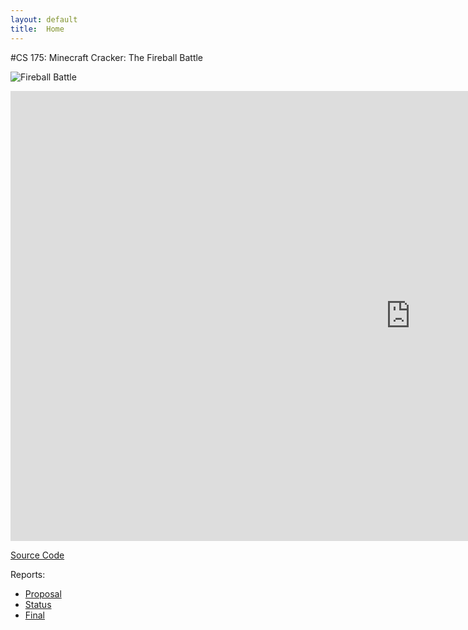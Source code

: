 ```yaml
---
layout: default
title:  Home
---
```

#CS 175: Minecraft Cracker: The Fireball Battle

![Fireball Battle](https://i.ytimg.com/vi/-HVxYHAch2g/maxresdefault.jpg)


<iframe width="1280" height="720" src="https://www.youtube.com/embed/UMcZHYxZHTo" frameborder="0" allowfullscreen="true"> </iframe>


[Source Code](https://github.com/hongminy/Minecraft-Cracker/)

Reports:

- [Proposal](proposal.html)
- [Status](status.html)
- [Final](final.html)
